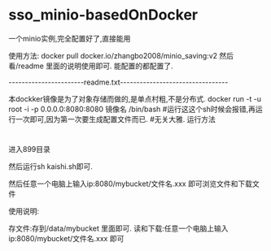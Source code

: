 # sso_minio-basedOnDocker
一个minio实例,完全配置好了,直接能用



使用方法:
docker pull docker.io/zhangbo2008/minio_saving:v2
然后看/readme  里面的说明使用即可.
能配置的都配置了.







 -----------------------readme.txt---------------------------------

本dockker镜像是为了对象存储而做的,是单点村粗,不是分布式.
docker run -t -u root -i  -p 0.0.0.0:8080:8080    镜像名     /bin/bash
#运行这这个sh时候会报错,再运行一次即可,因为第一次要生成配置文件而已.
#无关大雅.
运行方法
#
进入899目录

然后运行sh kaishi.sh即可.

然后任意一个电脑上输入ip:8080/mybucket/文件名.xxx 即可浏览文件和下载文件

使用说明:


存文件:存到/data/mybucket 里面即可.
读和下载:任意一个电脑上输入ip:8080/mybucket/文件名.xxx 即可


